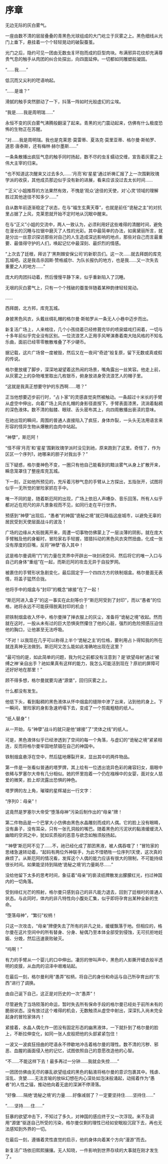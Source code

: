 # 序章

 无边无际的灰白雾气。

一座由数不清的层层叠叠的青黑色光球组成的大门屹立于灰雾之上。黑色细线从光门上垂下，悬挂着一个个轻轻晃动的破裂蚕茧。

光门之后，隐约可见一团由无数虫豸环抱而成的巨型肉块。布满邪异花纹却充满尊贵气息的触手从肉团的纠合处探出，向四面延伸。一切都如同雕塑般凝固。

“……我……”

低沉而又尖利的呓语响起。

“……是谁？”

滑腻的触手突然颤动了一下，抖落一阵如时光般虚幻的尘埃。

“我是……我是周明瑞……”

永恒不变的灰白雾气沸腾般翻滚了起来。青黑的光门震动起来，仿佛有什么极度恐怖的生物正在苏醒。

“对……我是周明瑞。我也是克莱恩·莫雷蒂、夏洛克·莫里亚蒂、格尔曼·斯帕罗、道恩·唐泰斯，还有梅林·赫尔墨斯……”

一条条散播出疯狂气息的触手同时扬起，数不尽的虫豸蠕动交缠，宣告着灰雾之上伟大主宰的归来。

“也不知道这次醒来又过去多久……‘月亮’和‘星星’通过祈祷汇报了上一次围剿玫瑰学派的收获，其他成员那边似乎没有新的进展，看来应该没过去太长时间……

“‘正义’小姐推荐的方法果然有效，不愧是‘观众’途径的天使，对‘心灵’领域的理解胜过其他途径不知多少……”

自从数年前逐渐稳定了状态，在与“福生玄黄天尊”，也就是前任“诡秘之主”的对抗里占据了上风，克莱恩就开始不定时地从沉眠中醒来。

在与“正义”小姐的交流中，两人一致认为，必须利用好这些难得的清醒时间，避免在漫长的沉睡与拉锯中磨灭了人性的光彩。其中最简单的办法，如奥黛丽所言，就是分出一丝意识探访那些对自己的人生造成深远影响的地点，那些对自己而言最重要、最值得守护的人们，唤起记忆中最深刻、最炽烈的情感。

“上次去了廷根，拜访了‘黑荆棘安保公司’的新职员们。这一次……就去拜朗的库克瓦城吧。这是我击杀因斯·赞格威尔、为队长报仇的地方，也是我……又一次失去重要之人的地方……”

庞大的肉团抖动着，然后慢慢平静下来，似乎重新陷入了沉睡。

无垠的灰白雾气上，只有一个个残破的蚕茧伴随着某种韵律轻轻晃动。

……

西拜朗，北方邦，库克瓦城。

身披黑色风衣，头戴丝绸礼帽的格尔曼·斯帕罗从一条无人小巷中迈步而出。

新复活广场上，人来棺往，几个小孩绕着已经修葺完毕的喷泉嬉戏打闹着，一切与十多年前似乎完全没有区别。一位流浪艺人正用手风琴演奏着南大陆风格的不知名乐曲，面前已经零零散散堆叠了不少硬币。

据记载，这片广场曾一度被毁，然后又在一夜间“奇迹”般复原，留下无数或真或假的传说。

格尔曼放缓了脚步，深深地凝望着这热闹的场景，嘴角露出一丝笑容。他走上前，从灰雾之上的杂物堆里取出几枚银币，俯身放进身旁流浪艺人的帽子里。

“这就是我真正想要守护的东西啊……嗯？”

正当他想要迈步前行时，“占卜家”的灵感直觉突然被触动。一条超过十米长的手臂从虚空中伸出，向着广场上风衣礼帽的身影径直按下。手臂表面漆黑，流淌着黏稠的深色液体。数不清的骷髅、眼球、舌头密布其上，向四周散播出亵渎的意味。

在祂出现的瞬间，周围的普通人直接陷入了疯狂，身体炸裂，一头头无法用语言来形容的怪异生物从爆散的血肉中站起。

“神孽”，斯厄阿！

“怪不得‘月亮’和‘星星’围剿玫瑰学派时没见到祂，原来跑到了这里。奇怪了，作为区区一个序列1，祂哪来的胆子对我出手？”

压下疑惑，格尔曼神色不变，一圈只有他自己能看到的黯淡雾气从身上扩散开来，瞬息笼罩住了整座库克瓦城。

下一刻，正如他所预见的，充斥着污秽气息的手臂从上方探出，五指张开，试图将似乎一无所觉的冒险家抓在手中。

唯一不同的是，随着斯厄阿的出现，广场上依旧人声嘈杂、音乐回荡，所有人似乎都对近在咫尺的非凡景象视而不见，如同行走在平行世界。

预感到“神孽”出现后，“愚者”的神国“诡秘之境”就已降临这座城市，以避免无辜的居民受到天使层面战斗的波及！

广场的边缘从大街脱离开来，周遭一切事物仿佛蒙上了一层淡薄的阴影。就在庞大手臂触及他的身躯时，冒险家右手轻握，猎猎抖动的黑色风衣突然扭曲，化成一张没有厚度的巨嘴，反将“神孽”吞入其中！

这是格尔曼调用“门”的力量在灵界中开辟出一块封闭空间、然后将它的唯一入口与自己的身体“重组”在一起，而斯厄阿的攻击无异于自投罗网。

被裹住的手臂形状急剧变化，最后固定于一个四四方方的铁制烟盒。格尔曼面无表情，将盖子猛然合拢。

他将手中的烟盒与“封印”的概念“嫁接”在了一起！

“斯厄阿进入盒子”的这一事实在此刻等价于“斯厄阿受到了封印”，而以“愚者”的位格，祂将永远不可能获得脱离封印的机会！

把铁制烟盒收入怀中，格尔曼掸了掸衣服上的灰尘，准备将“诡秘之境”收起。然而就在这时，一股从未有过的巨大恐惧突然攥住了他的心脏，强烈的危险预感压迫住他的胸口，让他甚至无法呼吸。

“不对！以我现在几乎可以称得上半个‘诡秘之主’的位格，要利用占卜得知我的所在就连真神无法做到。斯厄阿又怎么能如此准确地出现在这里？

“最可怕的是，如此简单的问题，我为何之前都没有注意到？是‘欲望母树’通过‘被缚之神’亲自出手？祂如果真有这样的能力，我怎么可能活到现在？原初的屏障可还好好地在那里！”

顾不得多想，格尔曼就要沟通“源堡”，回归灰雾之上。

什么都没有发生。

他低下头，看到黏稠的黑色液体从怀中烟盒的缝隙中渗了出来，沾到他的身上。下一瞬间，冒险家的身影急速坍塌下去，变成了一个剪裁粗糙的纸人。

“纸人替身”！

从一开始，与“神孽”战斗的就只是他“嫁接”了“灵体之线”的纸人。

可是，黑色液体似乎已经渗透到了空间的每一个角落，与虚幻的“诡秘之境”紧紧相连，反而将格尔曼牢固地禁锢在自己的神国中。

铁制烟盒悬浮在空中，然后猛地爆裂开来，显出其中的两件物品。

第一件是一张看似普通的塔罗牌，其上绘有一位透出诡异色彩的雍容妇女，眉眼中依稀与罗塞尔大帝有几分相似。她的怀里抱着一个仍在襁褓中的女婴，面对女人慈爱的微笑，脸上却流露出恐惧的神色。

塔罗牌的左上角，璀璨的星辉凝出一行文字：

“序列0：母亲”！

这竟然是罗塞尔大帝受“堕落母神”污染后制作出的“母亲”牌！

第二件物品是一个巴掌大小仿佛由黑色水晶雕刻而成的人偶。它的脸上没有眼睛，没有鼻子，没有耳朵，只有一张孔洞般的嘴巴。随着黑色的污泥状的黏液缓缓流入幽暗的空洞之中，犹如实质般的恶意与欲念如触须般扬起。

“‘神孽’斯厄阿不见了……不，祂已经化成了那团黑液，被人偶吞噬了！”冒险家的思绪急速转动着，“起码有两位外神联手，为此不惜牺牲一位序列1天使，这次真的麻烦了。从斯厄阿的情况看，发挥这个人偶的能力应该有很大的限制，不可能持续很长时间。如果能坚持到隔绝‘诡秘之境’的力量耗尽……”

没给他留下太多的思考时间，象征着“母亲”的亵渎纸牌散发出朦朦红光，扫过神国内的一切角落。

受到绯红光芒的照射，格尔曼只感到自己的非凡能力退去，回到了廷根时的普通人状态。与此同时，体内的非凡特性向小腹处汇集，似乎即将孕育出某种全新的生命。

“堕落母神”，“繁衍”权柄！

只这一次攻击，“母亲”牌便失去了所有的非凡之处，缓缓飘落于地。但相应的，格尔曼在这片空间中的所有替身、分身、秘偶乃至本体全部受到侵蚀，无可抗拒地妊娠、分娩，然后迅速衰败破灭。

“呜啊！”

有力的手臂从一个婴儿的口中伸出。凄厉的惨叫声中，黑色的人影撕开蜡衣般半透明的皮膜，从血肉的沼泽中艰难站起。

在最后一刻，格尔曼利用“愚弄”权柄，将自己的身份和命运与自己所孕育出的“东西”进行了调换。

由自己诞下自己，这正是对历史的一次“愚弄”！

尽管避免了当场陨落的命运，暂时失去所有保命手段的格尔曼已经处于前所未有的脆弱状态。没有放过这个难得的机会，无数触须从虚空中射出，深深扎入尚未完全起身的冒险家体内！

紧接着，水晶人偶化作一团没有固定形态的幽黑液体，一下就扑到了格尔曼的脸上，不断拉伸变化，如同一张人皮般把他的头部紧紧包住！

一波又一波疯狂扭曲的呓语永不停歇地冲击着格尔曼的理性。数不清的污秽、邪恶、血腥的画面侵入他的记忆，试图依照自己的意愿改造他的心智。

“不……不能这样下去！最多再过一分钟……我就会失控……”

一团团仿佛由无尽的暴乱欲望组成的黑色的黏液将格尔曼的意识包裹其中。残虐、淫乱、贪婪……无法言喻的放纵幻想在内心深处如泡沫般涌起，动摇着作为“愚者”的人性之锚，推动他向着无底的深渊不停滑落。

“好像……隔绝‘诡秘之境’的力量……好像减弱了？一定要坚持住……坚持住……”

“……坚持……住……”

狂暴的欲望冲击下，不知过了多久，对神国的感应终于又一次浮现。来不及调用“源堡”驱逐自己所受的污染，格尔曼仅剩的理性已经如安眠般沉寂下去，再也无法感知到外界的一切。

在最后一刻，遵循着灵性直觉的启示，他的身体向着某个方向“漫游”而去。

新复活广场依旧熙熙攘攘。无人知晓，一件影响到世界存续的大事就在刚才发生了。

